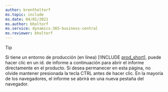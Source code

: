 ```yaml
---
author: brentholtorf
ms.topic: include
ms.date: 04/01/2021
ms.author: bholtorf
ms.service: dynamics-365-business-central
ms.reviewer: bholtorf
---
```


> [!TIP]
> Si tiene un entorno de producción (en línea) [!INCLUDE [prod_short](prod_short.md)], puede hacer clic en un id. de informe a continuación para abrir el informe directamente en el producto. Si desea permanecer en esta página, no olvide mantener presionada la tecla CTRL antes de hacer clic. En la mayoría de los navegadores, el informe se abrirá en una nueva pestaña del navegador. 